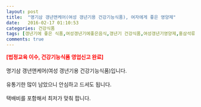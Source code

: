 ```yaml
---
layout: post
title:  "명기삼 갱년앤케어(여성 갱년기용 건강기능식품), 여자에게 좋은 영양제"
date:   2016-02-17 01:10:53
categories: 건강식품
tags: [갱년기에 좋은 식품,여성갱년기에좋은음식,갱년기 건강식품,여성갱년기영양제,홍삼석류 스틱,갱년기여성건강,홍삼스틱,석류스틱,여성건강기능식품,짜먹는홍삼,고려홍삼,홍삼제품,명기삼]
comments: true
---
```


<strong><span style="color: rgb(255, 0, 0);">[법정교육 이수, 건강기능식품 영업신고 완료]</span></strong>
<br><br>
명기삼 갱년앤케어(여성 갱년기용 건강기능식품)입니다.
<br><br>
유통기한 많이 남았으니 안심하고 드셔도 됩니다. 
<br><br>
택배비를 포함해서 최저가 맞춰 팝니다.
<br>
<br>
<img class="image" src="https://3.bp.blogspot.com/-_mDTxs0ItJE/W-iu1PO9IcI/AAAAAAAAAvA/ozG0L9Xgfx0JIh3-xqbdyj25vBfhwaDmgCLcBGAs/s320/457368356834.jpg" alt=""/>
<br>
<br>
<img class="image" src="http://www.nbbang.co.kr/data/webedit/20180802180118_unfcypgw.jpg" alt=""/>
